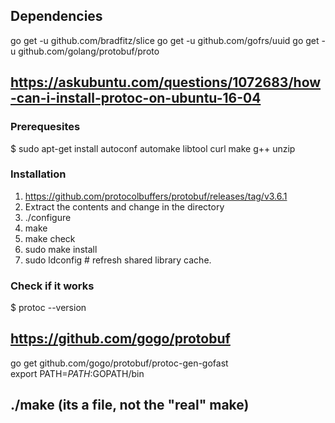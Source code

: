 ## Dependencies
go get -u github.com/bradfitz/slice
go get -u github.com/gofrs/uuid
go get -u github.com/golang/protobuf/proto

## https://askubuntu.com/questions/1072683/how-can-i-install-protoc-on-ubuntu-16-04
### Prerequesites
$ sudo apt-get install autoconf automake libtool curl make g++ unzip
### Installation
1) https://github.com/protocolbuffers/protobuf/releases/tag/v3.6.1
2) Extract the contents and change in the directory
3) ./configure
4) make
5) make check
6) sudo make install
7) sudo ldconfig # refresh shared library cache.
### Check if it works
$ protoc --version


## https://github.com/gogo/protobuf

go get github.com/gogo/protobuf/protoc-gen-gofast	
export PATH=$PATH:$GOPATH/bin

## ./make (its a file, not the "real" make)
